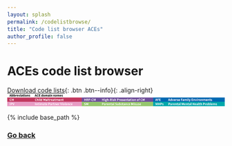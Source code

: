 ```yaml
---
layout: splash
permalink: /codelistbrowse/
title: "Code list browser ACEs"
author_profile: false
---
```


# ACEs code list browser
[Download code lists](/indicators/#download-code-lists){: .btn .btn--info}{: .align-right}
![alt text](https://raw.githubusercontent.com/shabeer-syed/acesinehrs/master/images/domains%20abbreviations%20smaller%20long%20new.png "ACE domains abbreviations code list")
<div class="flourish-embed flourish-table" data-src="visualisation/7018703"><script src="https://public.flourish.studio/resources/embed.js"></script></div>
{% include base_path %}

### [Go back](https://acesinehrs.com/)